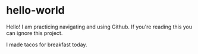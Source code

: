 # hello-world

Hello! I am practicing navigating and using Github. If you're reading this you can ignore this project. 

I made tacos for breakfast today. 
